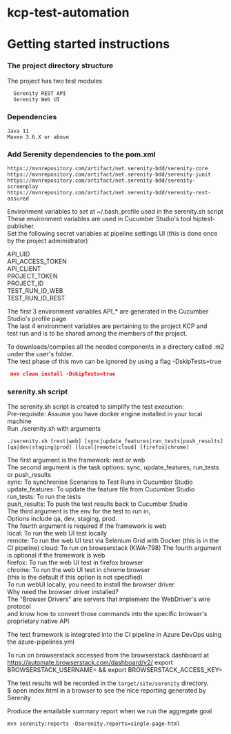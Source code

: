 # kcp-test-automation
# Getting started instructions
### The project directory structure
The project has two test modules
```Gherkin
  Serenity REST API
  Serenity Web UI
```
### Dependencies   
```
Java 11    
Maven 3.6.X or above 
```
### Add Serenity dependencies to the pom.xml
```
https://mvnrepository.com/artifact/net.serenity-bdd/serenity-core
https://mvnrepository.com/artifact/net.serenity-bdd/serenity-junit
https://mvnrepository.com/artifact/net.serenity-bdd/serenity-screenplay
https://mvnrepository.com/artifact/net.serenity-bdd/serenity-rest-assured
```
Environment variables to set at ~/.bash_profile used in the serenity.sh script    
These environment variables are used in Cucumber Studio's tool hiptest-publisher.  
Set the following secret variables at pipeline settings UI  (this is done once by the project administrator)  

API_UID  
API_ACCESS_TOKEN  
API_CLIENT   
PROJECT_TOKEN  
PROJECT_ID  
TEST_RUN_ID_WEB  
TEST_RUN_ID_REST  

The first 3 environment variables API_* are generated in the Cucumber Studio's profile page  
The last 4 environment variables are pertaining to the project KCP and  
test run and is to be shared among the members of the project.   

To downloads/compiles all the needed components in a directory called .m2 under the user's folder.  
The test phase of this mvn can be ignored by using a flag -DskipTests=true
```json
 mvn clean install -DskipTests=true
```
### serenity.sh script
The serenity.sh script is created to simplify the test execution:      
Pre-requisite: Assume you have docker engine installed in your local machine   
Run ./serenity.sh with arguments 
```    
./serenity.sh [rest|web] [sync|update_features|run_tests|push_results] [qa|dev|staging|prod] [local|remote|cloud] [firefox|chrome]
```
The first argument is the framework: rest or web    
The second argument is the task options: sync, update_features, run_tests or push_results   
sync: To synchronise Scenarios to Test Runs in Cucumber Studio     
update_features: To update the feature file from Cucumber Studio      
run_tests: To run the tests    
push_results: To push the test results back to Cucumber Studio     
The third argument is the env for the test to run in,    
Options include qa, dev, staging, prod.    
The fourth argument is required if the framework is web  
local: To run the web UI test locally  
remote: To run the web UI test via Selenium Grid with Docker (this is in the CI pipeline) 
cloud: To run on browserstack (KWA-798)
The fourth argument is optional if the framework is web  
firefox: To run the web UI test in firefox browser  
chrome: To run the web UI test in chrome browser  
(this is the default if this option is not specified)  
To run webUI locally, you need to install the browser driver  
Why need the browser driver installed?   
The "Browser Drivers" are servers that implement the WebDriver's wire protocol    
and know how to convert those commands into the specific browser's proprietary native API  

The test framework is integrated into the CI pipeline in Azure DevOps using the azure-pipelines.yml    

To run on browserstack accessed from the browserstack dashboard 
at https://automate.browserstack.com/dashboard/v2/
export BROWSERSTACK_USERNAME=<browserstack-username> &&
export BROWSERSTACK_ACCESS_KEY=<browserstack-access-key>

The test results will be recorded in the `target/site/serenity` directory.    
$ open index.html in a browser to see the nice reporting generated by Serenity

Produce the emailable summary report when we run the aggregate goal
```
mvn serenity:reports -Dserenity.reports=single-page-html
```
